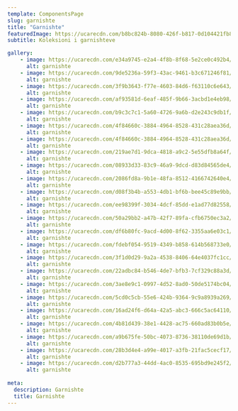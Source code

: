 ```yaml
---
template: ComponentsPage
slug: garnishte
title: "Garnishte"
featuredImage: https://ucarecdn.com/b8bc824b-8080-426f-b817-0d104421fb8e/
subtitle: Koleksioni i garnishteve

gallery:
    - image: https://ucarecdn.com/e34a9745-e2a4-4f8b-8f68-5e2ce0c492b4/
      alt: garnishte
    - image: https://ucarecdn.com/9de5236a-59f3-43ac-9461-b3c671246f81/
      alt: garnishte
    - image: https://ucarecdn.com/3f9b3643-f77e-4603-84d6-f63110c6e643/
      alt: garnishte
    - image: https://ucarecdn.com/af93581d-6eaf-485f-9b66-3acbd1e4eb98/
      alt: garnishte
    - image: https://ucarecdn.com/b9c3c7c1-5a60-4726-9a6b-d2e243c9db1f/
      alt: garnishte
    - image: https://ucarecdn.com/4f84660c-3884-4964-8528-431c28aea36d/
      alt: garnishte
    - image: https://ucarecdn.com/4f84660c-3884-4964-8528-431c28aea36d/
      alt: garnishte
    - image: https://ucarecdn.com/219ae7d1-9dca-4818-a9c2-5e55dfb8a64f/
      alt: garnishte
    - image: https://ucarecdn.com/08933d33-83c9-46a9-9dcd-d83d84565de4/
      alt: garnishte
    - image: https://ucarecdn.com/2086fd8a-9b1e-48fa-8512-4166742640e4/
      alt: garnishte
    - image: https://ucarecdn.com/d08f3b4b-a553-4db1-bf6b-bee45c89e9bb/
      alt: garnishte
    - image: https://ucarecdn.com/ee98399f-3034-4dcf-85dd-e1ad77d82558/
      alt: garnishte
    - image: https://ucarecdn.com/50a29bb2-a47b-42f7-89fa-cfb6750ec3a2/
      alt: garnishte
    - image: https://ucarecdn.com/df6b80fc-9acd-4d00-8f62-3355aa6e03c1/
      alt: garnishte
    - image: https://ucarecdn.com/fdebf054-9519-4349-b858-614b568733e0/
      alt: garnishte
    - image: https://ucarecdn.com/3f1d0d29-9a2a-4538-8406-64e4037fc1cc/
      alt: garnishte
    - image: https://ucarecdn.com/22adbc84-b546-4de7-bfb3-7cf329c88a3d/
      alt: garnishte
    - image: https://ucarecdn.com/3ae8e9c1-0997-4d52-8ad0-50de5174bc04/
      alt: garnishte
    - image: https://ucarecdn.com/5cd0c5cb-55e6-424b-9364-9c9a8939a269/
      alt: garnishte
    - image: https://ucarecdn.com/16ad24f6-d64a-42a5-abc3-666c5ac64110/
      alt: garnishte
    - image: https://ucarecdn.com/4b81d439-38e1-4428-ac75-660ad83b0b5e/
      alt: garnishte
    - image: https://ucarecdn.com/a9b675fe-50bc-4073-8736-38110de69d1b/
      alt: garnishte
    - image: https://ucarecdn.com/28b3d4e4-a99e-4017-a3fb-21fac5cecf17/
      alt: garnishte
    - image: https://ucarecdn.com/d2b777a3-44dd-4ac0-8535-695bd9e245f2/
      alt: garnishte
  
meta:
  description: Garnishte
  title: Garnishte
---
```

